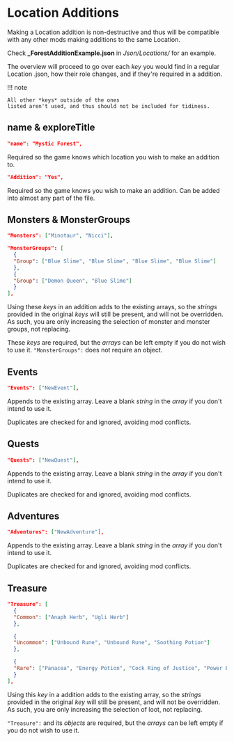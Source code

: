 # Location Additions

Making a Location addition is non-destructive and thus will be
compatible with any other mods making additions to the same Location.

Check **_ForestAdditionExample.json** in *Json/Locations/* for an
example.

The overview will proceed to go over each *key* you would find in a regular Location .json, how their role
changes, and if they're required in a addition.

!!! note

    All other *keys* outside of the ones
    listed aren't used, and thus should not be included for tidiness.

## name & exploreTitle

``` json
"name": "Mystic Forest",
```

Required so the game knows which location you wish to make an addition
to.

``` json
"Addition": "Yes",
```

Required so the game knows you wish to make an addition. Can be added
into almost any part of the file.

## Monsters & MonsterGroups

``` json
"Monsters": ["Minotaur", "Nicci"],
```

``` json
"MonsterGroups": [
  {
  "Group": ["Blue Slime", "Blue Slime", "Blue Slime", "Blue Slime"]
  },
  {
  "Group": ["Demon Queen", "Blue Slime"]
  }
],
```

Using these *keys* in an addition adds to
the existing arrays, so the *strings*
provided in the original *keys* will
still be present, and will not be overridden. As such, you are only
increasing the selection of monster and monster groups, not replacing.

These *keys* are required, but the
*arrays* can be left empty if you do not
wish to use it. `"MonsterGroups":` does not require an object.

## Events

``` json
"Events": ["NewEvent"],
```

Appends to the existing array. Leave a blank *string* in the *array* if you don't
intend to use it.

Duplicates are checked for and ignored, avoiding mod conflicts.

## Quests

``` json
"Quests": ["NewQuest"],
```

Appends to the existing array. Leave a blank *string* in the *array* if you don't
intend to use it.

Duplicates are checked for and ignored, avoiding mod conflicts.

## Adventures
``` json
"Adventures": ["NewAdventure"],
```

Appends to the existing array. Leave a blank *string* in the *array* if you don't
intend to use it.

Duplicates are checked for and ignored, avoiding mod conflicts.

## Treasure
``` json
"Treasure": [
  {
  "Common": ["Anaph Herb", "Ugli Herb"]
  },

  {
  "Uncommon": ["Unbound Rune", "Unbound Rune", "Soothing Potion"]
  },

  {
  "Rare": ["Panacea", "Energy Potion", "Cock Ring of Justice", "Power Belt"]
  }
],
```

Using this *key* in a addition adds to
the existing array, so the *strings*
provided in the original *key* will still
be present, and will not be overridden. As such, you are only increasing
the selection of loot, not replacing.

`"Treasure":` and its *objects* are
required, but the *arrays* can be left
empty if you do not wish to use it.

